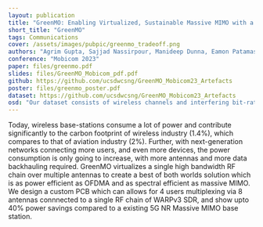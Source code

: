 ```yaml
---
layout: publication
title: "GreenMO: Enabling Virtualized, Sustainable Massive MIMO with a Single RF Chain"
short_title: "GreenMO"
tags: Communications
cover: /assets/images/pubpic/greenmo_tradeoff.png
authors: "Agrim Gupta, Sajjad Nassirpour, Manideep Dunna, Eamon Patamasing, Alireza Vahid, Dinesh Bharadia"
conference: "Mobicom 2023"
paper: files/greenmo.pdf
slides: files/GreenMO_Mobicom_pdf.pdf
github: https://github.com/ucsdwcsng/GreenMO_Mobicom23_Artefacts
poster: files/greenmo_poster.pdf
dataset: https://github.com/ucsdwcsng/GreenMO_Mobicom23_Artefacts
osd: "Our dataset consists of wireless channels and interfering bit-rate transmissions from 2, 3, 4 interfering users collected in a conference room setting with upto 8 antennas. This dataset can be used to evaluate performance of interfering suprresion schemes. Further, we show a simulation framework that creates signal processing for Massive MIMO upto 256 RF chains, as well as power consumption models from a standard digital beamformer and a hybrid beamformer."
---
```


Today, wireless base-stations consume a lot of power and contribute significantly to the carbon footprint of wireless industry (1.4%), which compares to that of aviation industry (2%). Further, with next-generation networks connecting more users, and even more devices, the power consumption is only going to increase, with more antennas and more data backhauling required. GreenMO virtualizes a single high bandwidth RF chain over multiple antennas to create a best of both worlds solution which is as power efficient as OFDMA and as spectral efficient as massive MIMO. We design a custom PCB which can allows for 4 users multiplexing via 8 antennas connnected to a single RF chain of WARPv3 SDR, and show upto 40% power savings compared to a existing 5G NR Massive MIMO base station. 